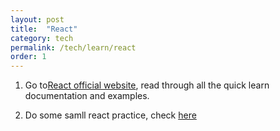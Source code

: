 ```yaml
---
layout: post
title:  "React"
category: tech
permalink: /tech/learn/react
order: 1
---
```

1. Go to[React official website](https://react.dev/learn), read through all the quick learn documentation and examples.

2. Do some samll react practice, check [here](https://github.com/tangsiwei0831/react-practice)
